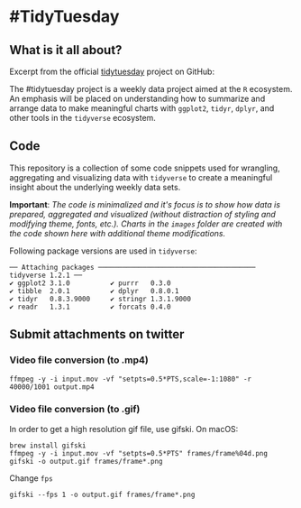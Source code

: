 # #TidyTuesday

## What is it all about?

Excerpt from the official [tidytuesday](https://github.com/rfordatascience/tidytuesday) project on GitHub:

The #tidytuesday project is a weekly data project aimed at the `R` ecosystem. An emphasis will be placed on understanding how to summarize and arrange data to make meaningful charts with `ggplot2`, `tidyr`, `dplyr`, and other tools in the `tidyverse` ecosystem.

## Code

This repository is a collection of some code snippets used for wrangling, aggregating and visualizing data with `tidyverse` to create a meaningful insight about the underlying weekly data sets.

**Important**: _The code is minimalized and it's focus is to show how data is prepared, aggregated and visualized (without distraction of styling and modifying theme, fonts, etc.). Charts in the `images` folder are created with the code shown here with additional theme modifications._

Following package versions are used in `tidyverse`:

```
── Attaching packages ─────────────────────────────────────── tidyverse 1.2.1 ──
✔ ggplot2 3.1.0          ✔ purrr   0.3.0     
✔ tibble  2.0.1          ✔ dplyr   0.8.0.1   
✔ tidyr   0.8.3.9000     ✔ stringr 1.3.1.9000
✔ readr   1.3.1          ✔ forcats 0.4.0
```

## Submit attachments on twitter

### Video file conversion (to .mp4)

```
ffmpeg -y -i input.mov -vf "setpts=0.5*PTS,scale=-1:1080" -r 40000/1001 output.mp4
```

### Video file conversion (to .gif)

In order to get a high resolution gif file, use gifski.
On macOS:

```
brew install gifski
ffmpeg -y -i input.mov -vf "setpts=0.5*PTS" frames/frame%04d.png
gifski -o output.gif frames/frame*.png
```

Change `fps`

```
gifski --fps 1 -o output.gif frames/frame*.png
```
